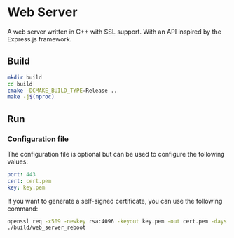 # Web Server

A web server written in C++ with SSL support.
With an API inspired by the Express.js framework.

## Build

```sh
mkdir build
cd build
cmake -DCMAKE_BUILD_TYPE=Release ..
make -j$(nproc)
```

## Run

### Configuration file

The configuration file is optional but can be used to configure the following values:

```yaml
port: 443
cert: cert.pem
key: key.pem
```

If you want to generate a self-signed certificate, you can use the following command:
```sh
openssl req -x509 -newkey rsa:4096 -keyout key.pem -out cert.pem -days 365 -nodes
./build/web_server_reboot
```
